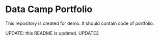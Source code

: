 # Data Camp Portfolio

This repository is created for demo. It should contain code of portfolio.

UPDATE: this README is updated.
UPDATE2